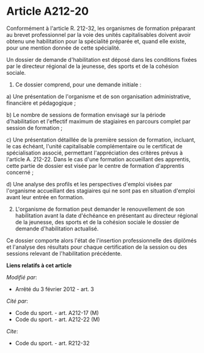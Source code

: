 # Article A212-20

Conformément à l'article R. 212-32, les organismes de formation préparant au brevet professionnel par la voie des unités
capitalisables doivent avoir obtenu une habilitation pour la spécialité préparée et, quand elle existe, pour une mention
donnée de cette spécialité. 

Un dossier de demande d'habilitation est déposé dans les conditions fixées par le directeur régional de la jeunesse, des
sports et de la cohésion sociale. 

1. Ce dossier comprend, pour une demande initiale : 

a) Une présentation de l'organisme et de son organisation administrative, financière et pédagogique ; 

b) Le nombre de sessions de formation envisagé sur la période d'habilitation et l'effectif maximum de stagiaires en parcours
complet par session de formation ; 

c) Une présentation détaillée de la première session de formation, incluant, le cas échéant, l'unité capitalisable
complémentaire ou le certificat de spécialisation associé, permettant l'appréciation des critères prévus à l'article A.
212-22. Dans le cas d'une formation accueillant des apprentis, cette partie de dossier est visée par le centre de formation
d'apprentis concerné ; 

d) Une analyse des profils et les perspectives d'emploi visées par l'organisme accueillant des stagiaires qui ne sont pas en
situation d'emploi avant leur entrée en formation. 

2. L'organisme de formation peut demander le renouvellement de son habilitation avant la date d'échéance en présentant au
directeur régional de la jeunesse, des sports et de la cohésion sociale le dossier de demande d'habilitation actualisé. 

Ce dossier comporte alors l'état de l'insertion professionnelle des diplômés et l'analyse des résultats pour chaque
certification de la session ou des sessions relevant de l'habilitation précédente.

**Liens relatifs à cet article**

_Modifié par_:

  - Arrêté du 3 février 2012 - art. 3

_Cité par_:

  - Code du sport. - art. A212-17 (M)
  - Code du sport. - art. A212-22 (M)

_Cite_:

  - Code du sport. - art. R212-32
